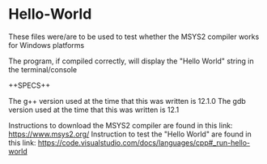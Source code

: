 # Hello-World
These files were/are to be used to test whether the MSYS2 compiler works for Windows platforms

The program, if compiled correctly, will display the "Hello World" string in the terminal/console

++SPECS++

The g++ version used at the time that this was written is 12.1.0
The gdb version used at the time that this was written is 12.1

Instructions to download the MSYS2 compiler are found in this link: https://www.msys2.org/ 
Instruction to test the "Hello World" are found in this link: https://code.visualstudio.com/docs/languages/cpp#_run-hello-world
